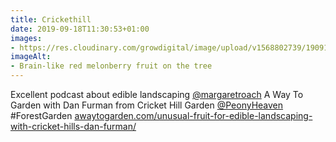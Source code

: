 ```yaml
---
title: Crickethill
date: 2019-09-18T11:30:53+01:00
images: 
- https://res.cloudinary.com/growdigital/image/upload/v1568802739/190918-melonberry.jpg
imageAlt: 
- Brain-like red melonberry fruit on the tree
---
```


Excellent podcast about edible landscaping [@margaretroach](https://mobile.twitter.com/margaretroach) A Way To Garden with Dan Furman from Cricket Hill Garden [@PeonyHeaven](https://mobile.twitter.com/PeonyHeaven) #ForestGarden [awaytogarden.com/unusual-fruit-for-edible-landscaping-with-cricket-hills-dan-furman/](https://awaytogarden.com/unusual-fruit-for-edible-landscaping-with-cricket-hills-dan-furman/)

